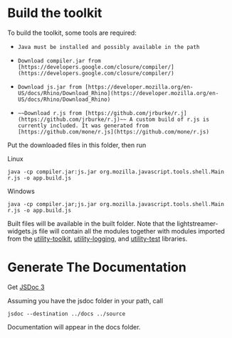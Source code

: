 
# Build the toolkit #

To build the toolkit, some tools are required:

*     Java must be installed and possibly available in the path
*     Download compiler.jar from [https://developers.google.com/closure/compiler/](https://developers.google.com/closure/compiler/)
*     Download js.jar from [https://developer.mozilla.org/en-US/docs/Rhino/Download_Rhino](https://developer.mozilla.org/en-US/docs/Rhino/Download_Rhino)
*     ~~Download r.js from [https://github.com/jrburke/r.j](https://github.com/jrburke/r.j)~~ A custom build of r.js is currently included. It was generated from [https://github.com/mone/r.js](https://github.com/mone/r.js)

Put the downloaded files in this folder, then run

Linux
```
java -cp compiler.jar:js.jar org.mozilla.javascript.tools.shell.Main r.js -o app.build.js
```

Windows
```
java -cp compiler.jar;js.jar org.mozilla.javascript.tools.shell.Main r.js -o app.build.js
```

Built files will be available in the built folder. Note that the lightstreamer-widgets.js file
will contain all the modules together with modules imported from the [utility-toolkit](https://github.com/mone/Weswit/utility-toolkit-javascript), 
[utility-logging](https://github.com/mone/Weswit/utility-logging-javascript), and [utility-test](https://github.com/mone/Weswit/utility-test-javascript) 
libraries.

# Generate The Documentation #

Get [JSDoc 3](https://github.com/jsdoc3/jsdoc)

Assuming you have the jsdoc folder in your path, call 
```
jsdoc --destination ../docs ../source
```
Documentation will appear in the docs folder.
